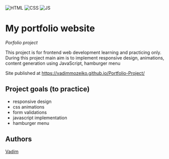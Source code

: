 ![HTML](https://img.shields.io/badge/code-HTML-brightgreen)
![CSS](https://img.shields.io/badge/code-CSS-green)
![JS](https://img.shields.io/badge/code-JS-orange)


# My portfolio website
_Porfolio project_

This project is for frontend web development learning and practicing only. 
During this project main aim is to implement responsive design, animations, content generation using JavaScript, hamburger menu

Site published at https://vadimmozeiko.github.io/Portfolio-Project/


## Project goals (to practice)

-   responsive design
-   css animations
-   form validations
-   javascript implementation
-   hamburger menu

## Authors

[Vadim](https://github.com/vadimmozeiko)
